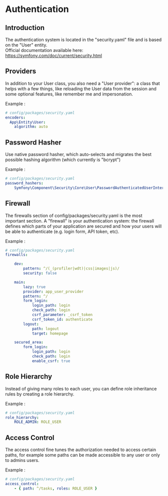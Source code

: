 # Authentication

## Introduction

The authentication system is located in the "security.yaml" file and is based on the "User" entity.<br>
Official documentation available here: https://symfony.com/doc/current/security.html <br>

## Providers

In addition to your User class, you also need a "User provider": a class that helps with a few things, like reloading
the User data from the session and some optional features, like remember me and impersonation. <br>

Example : <br>

```yaml
# config/packages/security.yaml
encoders:
  App\Entity\User:
    algorithm: auto
```

## Password Hasher

Use native password hasher, which auto-selects and migrates the best possible hashing algorithm (which currently is "bcrypt")<br>

Example : <br>

```yaml
# config/packages/security.yaml
password_hashers:
    Symfony\Component\Security\Core\User\PasswordAuthenticatedUserInterface: 'auto'
```

## Firewall

The firewalls section of config/packages/security.yaml is the most important section. A "firewall" is your authentication system: the firewall
defines which parts of your application are secured and how your users will be able to authenticate (e.g. login form, API token, etc). <br>

Example : <br>

```yaml
# config/packages/security.yaml
firewalls:

    dev:
        pattern: ^/(_(profiler|wdt)|css|images|js)/
        security: false

    main:
        lazy: true
        provider: app_user_provider
        pattern: ^/
        form_login:
            login_path: login
            check_path: login
            csrf_parameter: _csrf_token
            csrf_token_id: authenticate
        logout:
            path: logout
            target: homepage

    secured_area:
        form_login:
            login_path: login
            check_path: login
            enable_csrf: true
```

## Role Hierarchy

Instead of giving many roles to each user, you can define role inheritance rules by creating a role hierarchy.<br>

Example : <br>

```yaml
# config/packages/security.yaml
role_hierarchy:
    ROLE_ADMIN: ROLE_USER
```

## Access Control

The access control fine tunes the authorization needed to access certain paths, for example some paths can be made accessible to any user or only to admins users.<br>

Example : <br>

```yaml
# config/packages/security.yaml
access_control:
    - { path: ^/tasks, roles: ROLE_USER }
```